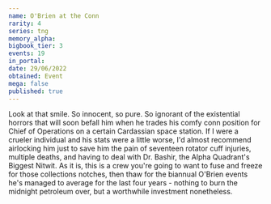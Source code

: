 ```yaml
---
name: O'Brien at the Conn
rarity: 4
series: tng
memory_alpha:
bigbook_tier: 3
events: 19
in_portal:
date: 29/06/2022
obtained: Event
mega: false
published: true
---
```


Look at that smile. So innocent, so pure. So ignorant of the existential horrors that will soon befall him when he trades his comfy conn position for Chief of Operations on a certain Cardassian space station. If I were a crueler individual and his stats were a little worse, I'd almost recommend airlocking him just to save him the pain of seventeen rotator cuff injuries, multiple deaths, and having to deal with Dr. Bashir, the Alpha Quadrant's Biggest Nitwit. As it is, this is a crew you're going to want to fuse and freeze for those collections notches, then thaw for the biannual O'Brien events he's managed to average for the last four years - nothing to burn the midnight petroleum over, but a worthwhile investment nonetheless.

